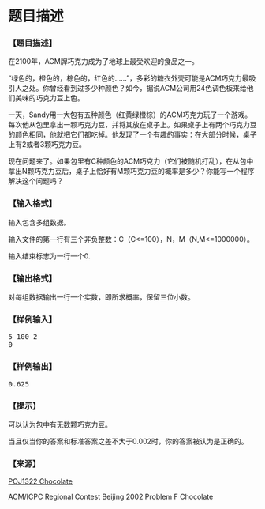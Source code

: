 # 题目描述


<h3>
【题目描述】
</h3>
<p>
在2100年，ACM牌巧克力成为了地球上最受欢迎的食品之一。
</p>
<p>
“绿色的，橙色的，棕色的，红色的……”，多彩的糖衣外壳可能是ACM巧克力最吸引人之处。你曾经看到过多少种颜色？如今，据说ACM公司用24色调色板来给他们美味的巧克力豆上色。
</p>
<p>
一天，Sandy用一大包有五种颜色（红黄绿橙棕）的ACM巧克力玩了一个游戏。每次他从包里拿出一颗巧克力豆，并将其放在桌子上。如果桌子上有两个巧克力豆的颜色相同，他就把它们都吃掉。他发现了一个有趣的事实：在大部分时候，桌子上有2或者3颗巧克力豆。
</p>
<p>
现在问题来了。如果包里有C种颜色的ACM巧克力（它们被随机打乱），在从包中拿出N颗巧克力豆后，桌子上恰好有M颗巧克力豆的概率是多少？你能写一个程序解决这个问题吗？
</p>
<h3>
【输入格式】
</h3>
<p>
输入包含多组数据。
</p>
<p>
输入文件的第一行有三个非负整数：C（C&lt;=100），N，M（N,M&lt;=1000000）。
</p>
<p>
输入结束标志为一行一个0.
</p>
<h3>
【输出格式】
</h3>
<p>
对每组数据输出一行一个实数，即所求概率，保留三位小数。
</p>
<h3>
【样例输入】
</h3>
<pre>5 100 2
0</pre>
<h3>
【样例输出】
</h3>
<pre>0.625</pre>
<h3>
【提示】
</h3>
<p>
可以认为包中有无数颗巧克力豆。
</p>
<p>
当且仅当你的答案和标准答案之差不大于0.002时，你的答案被认为是正确的。
</p>
<h3>
【来源】
</h3>
<p>
<a href="http://poj.org/problem?id=1322" target="_blank">POJ1322 Chocolate</a> 
</p>
<p>
ACM/ICPC Regional Contest Beijing 2002 Problem F Chocolate
</p>
